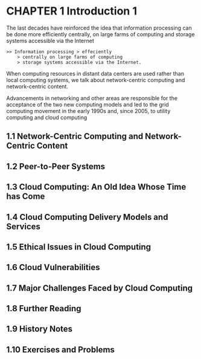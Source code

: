 # CHAPTER 1 Introduction 1
The last decades have reinforced the idea that information processing can be done more efficiently
centrally, on large farms of computing and storage systems accessible via the Internet

    >> Information processing > effeciently
        > centrally on large farms of computing 
        > storage systems accessible via the Internet. 


When computing resources in distant data centers are used rather than local computing systems, we talk about network-centric computing and network-centric content. 



Advancements in networking and other areas are responsible for the acceptance of the two new computing models and led to the grid computing movement in the early 1990s and, since 2005, to utility computing and cloud computing
<!--
CHAPTER 1 Introduction 1
    
-->
## 1.1 Network-Centric Computing and Network-Centric Content
## 1.2 Peer-to-Peer Systems
## 1.3 Cloud Computing: An Old Idea Whose Time has Come
## 1.4 Cloud Computing Delivery Models and Services
## 1.5 Ethical Issues in Cloud Computing
## 1.6 Cloud Vulnerabilities
## 1.7 Major Challenges Faced by Cloud Computing
## 1.8 Further Reading
## 1.9 History Notes
## 1.10 Exercises and Problems